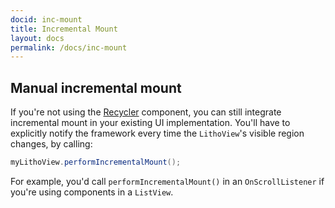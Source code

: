 ```yaml
---
docid: inc-mount
title: Incremental Mount
layout: docs
permalink: /docs/inc-mount
---
```


## Manual incremental mount

If you're not using the [Recycler](/javadoc/com/facebook/litho/widget/Recycler) component, you can still integrate incremental mount in your existing UI implementation. You'll have to explicitly notify the framework every time the `LithoView`'s visible region changes, by calling:

```java
myLithoView.performIncrementalMount();
```

For example, you'd call `performIncrementalMount()` in an `OnScrollListener` if you're using components in a `ListView`.
